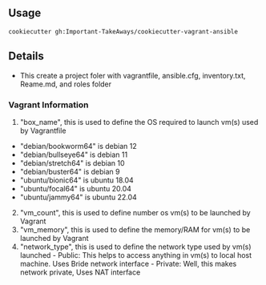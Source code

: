 ## Usage

```
cookiecutter gh:Important-TakeAways/cookiecutter-vagrant-ansible
```

## Details
- This create a project foler with vagrantfile, ansible.cfg, inventory.txt, Reame.md, and roles folder


### Vagrant Information
1. "box_name", this is used to define the OS required to launch vm(s) used by Vagrantfile
- "debian/bookworm64" is debian 12
- "debian/bullseye64" is debian 11
- "debian/stretch64" is debian 10
- "debian/buster64" is debian 9
- "ubuntu/bionic64" is ubuntu 18.04
- "ubuntu/focal64" is ubuntu 20.04
- "ubuntu/jammy64" is ubuntu 22.04

2. "vm_count", this is used to define number os vm(s) to be launched by Vagrant
3. "vm_memory", this is used to define the memory/RAM for vm(s) to be launched by Vagrant
4. "network_type", this is used to define the network type used by vm(s) launched
        - Public: This helps to access anything in vm(s) to local host machine. Uses Bride network interface
        - Private: Well, this makes network private, Uses NAT interface